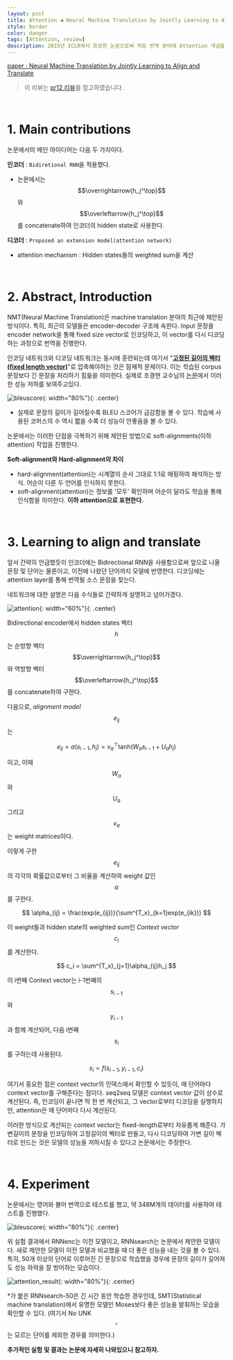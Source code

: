 ```yaml
---
layout: post
title: Attention ◀️ Neural Machine Translation by Jointly Learning to Align and Translate
style: border
color: danger
tags: [Attention, review]
description: 2015년 ICLR에서 등장한 논문으로써 처음 번역 분야에 Attention 개념을 사용한 논문으로 알려져있다. 딥린이의 필수 관문이라고 생각하기에 리뷰를 시작하려 한다.
---
```


[paper : Neural Machine Translation by Jointly Learning to Align and Translate](https://arxiv.org/pdf/1409.0473.pdf)

> 이 리뷰는 [pr12 리뷰](https://www.youtube.com/watch?v=upskBSbA9cA&feature=youtu.be&ab_channel=JiyangKang)를 참고하였습니다.

<br>

# 1. Main contributions

논문에서의 메인 아이디어는 다음 두 가지이다.

**인코더** : `Bidiretional RNN`을 적용했다. 

- 논문에서는 $$\overrightarrow{h_j^\top}$$와 $$\overleftarrow{h_j^\top}$$를 concatenate하여 인코더의 hidden state로 사용한다.

  

**디코더** : `Proposed an extension model(attention network)`

- attention mechanism : Hidden states들의 weighted sum을 계산



<br>

# 2. Abstract, Introduction 

NMT(Neural Machine Translation)은 machine translation 분야의 최근에 제안된 방식이다. 특히, 최근의 모델들은 encoder-decoder 구조에 속한다. Input 문장을 encoder network을 통해 fixed size vector로 인코딩하고, 이 vector를 다시 디코딩하는 과정으로 번역을 진행한다. 

인코딩 네트워크와 디코딩 네트워크는 동시에 훈련되는데 여기서 "**<u>고정된 길이의 벡터(fixed length vector)</u>**"로 압축해야하는 것은 잠재적 문제이다. 이는 학습된 corpus 문장보다 긴 문장을 처리하기 힘듦을 의미한다. 실제로 조경현 교수님의 [논문](https://arxiv.org/pdf/1406.1078.pdf)에서 이러한 성능 저하를 보여주고있다.

![bleuscore](https://user-images.githubusercontent.com/120036648/211738334-847794bc-04b7-41d8-89a9-460714a4ab1e.PNG){: width="80%"}{: .center}

- 실제로 문장의 길이가 길어질수록 BLEU 스코어가 급감함을 볼 수 있다. 학습에 사용된 코퍼스의 수 역시 짧을 수록 더 성능이 안좋음을 볼 수 있다. 

논문에서는 이러한 단점을 극복하기 위해 제안된 방법으로 soft-alignments(이하 attention) 작업을 진행한다.



**Soft-alignment와 Hard-alignment의 차이**

- hard-alignment(attention)는 시계열의 순서 그대로 1:1로 매핑하여 해석하는 방식. 어순이 다른 두 언어를 인식하지 못한다. 
- soft-alignment(attention)는 정보를 '모두' 확인하며 어순이 달라도 학습을 통해 인식함을 의미한다. **이하 attention으로 표현한다.**

<br>

# 3. Learning to align and translate

앞서 간략히 언급했듯이 인코더에는 Bidirectional RNN을 사용함으로써 앞으로 나올 문장 및 단어는 물론이고, 이전에 나왔던 단어까지 모델에 반영한다. 디코딩에는 attention layer를 통해 번역될 소스 문장을 찾는다. 

네트워크에 대한 설명은 다음 수식들로 간략하게 설명하고 넘어가겠다.



![attention](https://user-images.githubusercontent.com/120036648/211738438-b4cffacc-0248-4ac5-96d2-247001779c5e.PNG){: width="60%"}{: .center}



Bidirectional encoder에서 hidden states 벡터 $$h$$는 순방향 벡터 $$\overrightarrow{h_j^\top}$$와 역방향 벡터 $$\overleftarrow{h_j^\top}$$를 concatenate하여 구한다.

다음으로, *alignment model* $$e_{ij}$$는 


$$
e_{ij} = a(s_{i-1}, h_j) = v_a^\top\text{tanh}(W_as_{i-1} + U_ah_j)
$$


이고, 이때 $$W_a$$와 $$U_a$$ 그리고 $$v_a$$는 weight matrices이다.  

이렇게 구한 $$e_{ij}$$의 각각의 확률값으로부터 그 비율을 계산하여 weight 값인 $$\alpha$$를 구한다. 


$$
\alpha_{ij} = \frac{exp(e_{ij})}{\sum^{T_x}_{k=1}exp(e_{ik})}
$$

이 weight들과 hidden state의 weighted sum인 *Context vector* $$c_i$$를 계산한다. 


$$
c_i = \sum^{T_x}_{j=1}\alpha_{ij}h_j
$$


이 i번째 Context vector는 i-1번째의 $$s_{i-1}$$와 $$y_{i-1}$$과 함께 계산되어, 다음 i번째 $$s_i$$를 구하는데 사용된다. 


$$
s_i = f(s_{i-1}, y_{i-1}, c_i)
$$



여기서 중요한 점은 context vector의 인덱스에서 확인할 수 있듯이, 매 단어마다 context vector를 구해준다는 점이다.  seq2seq 모델은 context vector 값이 상수로 계산된다. 즉, 인코딩이 끝나면 딱 한 번 계산되고, 그 vector로부터 디코딩을 실행하지만, attention은 매 단어마다 다시 계산된다.

이러한 방식으로 계산되는 context vector는 fixed-length로부터 자유롭게 해준다. 가변길이의 문장을 인코딩하여 고정길이의 벡터로 만들고, 다시 디코딩하여 가변 길이 벡터로 만드는 것은 모델의 성능을 저하시킬 수 있다고 논문에서는 주장한다. 

<br>

# 4. Experiment

논문에서는 영어와 불어 번역으로 테스트를 했고, 약 348M개의 데이터를 사용하여 테스트를 진행했다. 



![bleuscore](https://user-images.githubusercontent.com/120036648/211738334-847794bc-04b7-41d8-89a9-460714a4ab1e.PNG){: width="80%"}{: .center}



위 실험 결과에서 RNNenc는 이전 모델이고, RNNsearch는 논문에서 제안한 모델이다. 새로 제안한 모델이 이전 모델과 비교했을 때 더 좋은 성능을 내는 것을 볼 수 있다. 특히, 50개 이상의 단어로 이루어진 긴 문장으로 학습했을 경우에 문장의 길이가 길어져도 성능 하락을 잘 방어하는 모습이다.



![attention_result](https://user-images.githubusercontent.com/120036648/211738634-3ba509ae-3fd3-4f34-aa0c-277c5e42b291.PNG){: width="80%"}{: .center}



*가 붙은 RNNsearch-50은 긴 시간 동안 학습한 경우인데, SMT(Statistical machine translation)에서 유명한 모델인 Moses보다 좋은 성능을 발휘하는 모습을 확인할 수 있다. (여기서 No UNK$$^\circ$$는 모르는 단어를 제외한 경우를 의미한다.)



**추가적인 실험 및 결과는 논문에 자세히 나와있으니 참고하자.**